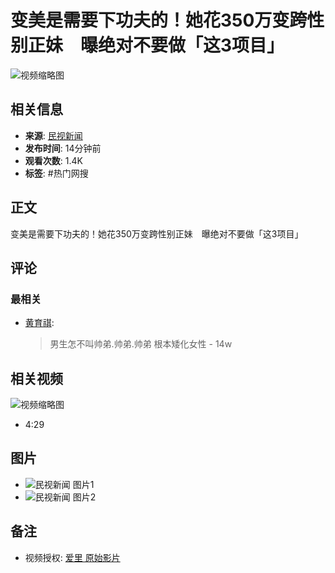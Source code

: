 # 变美是需要下功夫的！她花350万变跨性别正妹　曝绝对不要做「这3项目」

![视频缩略图](https://scontent-sjc3-1.xx.fbcdn.net/v/t15.5256-10/465071929_460559200378404_3641710557091725507_n.jpg?stp=dst-jpg_s960x960&_nc_cat=110&ccb=1-7&_nc_sid=7965db&_nc_ohc=crcsvdS47Y4Q7kNvgFqnnfN&_nc_zt=23&_nc_ht=scontent-sjc3-1.xx&_nc_gid=A-6oT_HoVujNKCRBxpQ4eWs&oh=00_AYDRhCCYmyTMhwhakVLUBkbMdlgtJtIilTXj750fbRR_nQ&oe=672BE2B4)

## 相关信息
- **来源**: [民视新闻](https://www.facebook.com/FTVNews53)
- **发布时间**: 14分钟前
- **观看次数**: 1.4K
- **标签**: #热门网搜

## 正文
变美是需要下功夫的！她花350万变跨性别正妹　曝绝对不要做「这3项目」

## 评论
### 最相关
- [黄育祺](https://www.facebook.com/people/%E9%BB%83%E8%82%B2%E7%A5%BA/pfbid028NnsepWZsfQM4cFWJrnLaEkR5YYs2HJpNyFjFcfpPov4mmzwn9Ed8szgMwtKJPmnl/?comment_id=Y29tbWVudDoxMDczNzE5NjY0MTIyNjg3XzM3Mjg4NzQ1MjQ5ODQxMg%3D%3D&__tn__=R):
    > 男生怎不叫帅弟.帅弟.帅弟 根本矮化女性 - 14w

## 相关视频
![视频缩略图](https://scontent-sjc3-1.xx.fbcdn.net/v/t15.5256-10/465554751_2591407391042347_588671264663289681_n.jpg?stp=dst-jpg_s640x640&_nc_cat=102&ccb=1-7&_nc_sid=7965db&_nc_ohc=KvnG1wKS9esQ7kNvgFbslJJ&_nc_zt=23&_nc_ht=scontent-sjc3-1.xx&_nc_gid=A_BCmbN-qiiZYGm7g6Qk6wV&oh=00_AYB9ZEvrM-OVSQaQmijAtrDSn2hJWqcxQZ8D-eA4CpQglw&oe=672BDA91)
- 4:29

## 图片
- ![民视新闻 图片1](https://scontent-sjc3-1.xx.fbcdn.net/v/t15.5256-10/465280748_1864005787340601_6724245010602852087_n.jpg?stp=dst-jpg_s960x960&_nc_cat=106&ccb=1-7&_nc_sid=7965db&_nc_ohc=4XnWgJ4PeLsQ7kNvgGh-GxO&_nc_zt=23&_nc_ht=scontent-sjc3-1.xx&_nc_gid=A-6oT_HoVujNKCRBxpQ4eWs&oh=00_AYA8pNUlmlhaT5gEtxcG6lJxgEPF6aXjCF4b9sO9mtSURQ&oe=672BF03A)
- ![民视新闻 图片2](https://scontent-sjc3-1.xx.fbcdn.net/v/t15.5256-10/465201547_596618409598489_7777012530250529899_n.jpg?stp=dst-jpg_s960x960&_nc_cat=103&ccb=1-7&_nc_sid=282d23&_nc_ohc=RmwLSzVCP-0Q7kNvgEjt-Mt&_nc_zt=23&_nc_ht=scontent-sjc3-1.xx&_nc_gid=A-6oT_HoVujNKCRBxpQ4eWs&oh=00_AYCyn-viLDf68OZLjcChC4A217ZHoweKskNpevpqPUxbGQ&oe=672BE2C9)

## 备注
- 视频授权: [爱里 原始影片](https://youtu.be/VApMSbuyuCY)